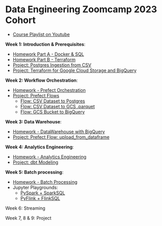 # Data Engineering Zoomcamp 2023 Cohort

- [Course Playlist on Youtube](https://www.youtube.com/playlist?list=PL3MmuxUbc_hJed7dXYoJw8DoCuVHhGEQb)

**Week 1: Introduction & Prerequisites**:

- [Homework Part A - Docker & SQL](https://github.com/iobruno/data-engineering-zoomcamp/blob/master/homework/week_1a.md)
- [Homework Part B - Terraform](https://github.com/iobruno/data-engineering-zoomcamp/blob/master/homework/week_1b.md)
- [Project: Postgres Ingestion from CSV](https://github.com/iobruno/data-engineering-zoomcamp/tree/master/week1/)
- [Project: Terraform for Google Cloud Storage and BigQuery](https://github.com/iobruno/data-engineering-zoomcamp/tree/master/week1/terraform)

**Week 2: Workflow Orchestration**:
- [Homework - Prefect Orchestration](https://github.com/iobruno/data-engineering-zoomcamp/blob/master/homework/week_2.md)
- [Project: Prefect Flows](https://github.com/iobruno/data-engineering-zoomcamp/tree/master/week2/prefect)
  - [Flow: CSV Dataset to Postgres](https://github.com/iobruno/data-engineering-zoomcamp/blob/master/week2/prefect/flows/flow_pg_ingest.py)
  - [Flow: CSV Dataset to GCS .parquet](https://github.com/iobruno/data-engineering-zoomcamp/blob/master/week2/prefect/flows/flow_web_csv_dataset_to_gcs.py)
  - [Flow: GCS Bucket to BigQuery](https://github.com/iobruno/data-engineering-zoomcamp/blob/master/week2/prefect/flows/flow_gcs_to_bq.py)

**Week 3: Data Warehouse**:
- [Homework - DataWarehouse with BigQuery](https://github.com/iobruno/data-engineering-zoomcamp/blob/master/homework/week_3.md)
- [Project: Prefect Flow: upload_from_dataframe](https://github.com/iobruno/data-engineering-zoomcamp/blob/master/week3/prefect/flows/flow_web_csv_to_gcs.py)

**Week 4: Analytics Engineering**:
- [Homework - Analytics Engineering](https://github.com/iobruno/data-engineering-zoomcamp/blob/master/homework/week_4.md)
- [Project: dbt Modeling](https://github.com/iobruno/data-engineering-zoomcamp/tree/master/week4)

**Week 5: Batch processing**:
- [Homework - Batch Processing](https://github.com/iobruno/data-engineering-zoomcamp/blob/master/homework/week_5.md)
- Jupyter Playgrounds:
  - [PySpark + SparkSQL](https://github.com/iobruno/data-engineering-zoomcamp/blob/master/week5/pyspark/pyspark_playground.ipynb)
  - [PyFlink + FlinkSQL](https://github.com/iobruno/data-engineering-zoomcamp/blob/master/week5/pyflink/pyflink_playground.ipynb)

Week 6: Streaming

Week 7, 8 & 9: Project
